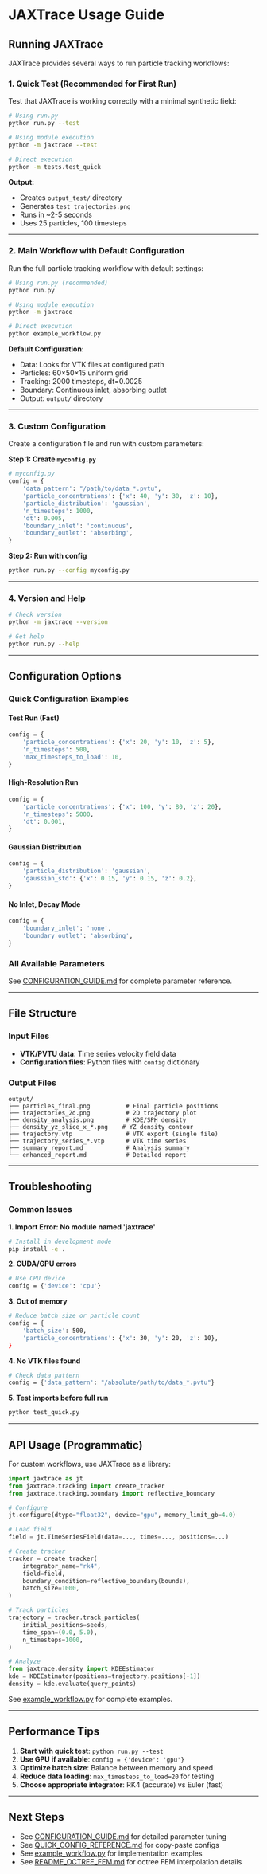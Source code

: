 # JAXTrace Usage Guide

## Running JAXTrace

JAXTrace provides several ways to run particle tracking workflows:

### 1. Quick Test (Recommended for First Run)

Test that JAXTrace is working correctly with a minimal synthetic field:

```bash
# Using run.py
python run.py --test

# Using module execution
python -m jaxtrace --test

# Direct execution
python -m tests.test_quick
```

**Output:**
- Creates `output_test/` directory
- Generates `test_trajectories.png`
- Runs in ~2-5 seconds
- Uses 25 particles, 100 timesteps

---

### 2. Main Workflow with Default Configuration

Run the full particle tracking workflow with default settings:

```bash
# Using run.py (recommended)
python run.py

# Using module execution
python -m jaxtrace

# Direct execution
python example_workflow.py
```

**Default Configuration:**
- Data: Looks for VTK files at configured path
- Particles: 60×50×15 uniform grid
- Tracking: 2000 timesteps, dt=0.0025
- Boundary: Continuous inlet, absorbing outlet
- Output: `output/` directory

---

### 3. Custom Configuration

Create a configuration file and run with custom parameters:

**Step 1: Create `myconfig.py`**
```python
# myconfig.py
config = {
    'data_pattern': "/path/to/data_*.pvtu",
    'particle_concentrations': {'x': 40, 'y': 30, 'z': 10},
    'particle_distribution': 'gaussian',
    'n_timesteps': 1000,
    'dt': 0.005,
    'boundary_inlet': 'continuous',
    'boundary_outlet': 'absorbing',
}
```

**Step 2: Run with config**
```bash
python run.py --config myconfig.py
```

---

### 4. Version and Help

```bash
# Check version
python -m jaxtrace --version

# Get help
python run.py --help
```

---

## Configuration Options

### Quick Configuration Examples

#### Test Run (Fast)
```python
config = {
    'particle_concentrations': {'x': 20, 'y': 10, 'z': 5},
    'n_timesteps': 500,
    'max_timesteps_to_load': 10,
}
```

#### High-Resolution Run
```python
config = {
    'particle_concentrations': {'x': 100, 'y': 80, 'z': 20},
    'n_timesteps': 5000,
    'dt': 0.001,
}
```

#### Gaussian Distribution
```python
config = {
    'particle_distribution': 'gaussian',
    'gaussian_std': {'x': 0.15, 'y': 0.15, 'z': 0.2},
}
```

#### No Inlet, Decay Mode
```python
config = {
    'boundary_inlet': 'none',
    'boundary_outlet': 'absorbing',
}
```

### All Available Parameters

See [CONFIGURATION_GUIDE.md](CONFIGURATION_GUIDE.md) for complete parameter reference.

---

## File Structure

### Input Files
- **VTK/PVTU data**: Time series velocity field data
- **Configuration files**: Python files with `config` dictionary

### Output Files
```
output/
├── particles_final.png          # Final particle positions
├── trajectories_2d.png          # 2D trajectory plot
├── density_analysis.png         # KDE/SPH density
├── density_yz_slice_x_*.png    # YZ density contour
├── trajectory.vtp               # VTK export (single file)
├── trajectory_series_*.vtp      # VTK time series
├── summary_report.md            # Analysis summary
└── enhanced_report.md           # Detailed report
```

---

## Troubleshooting

### Common Issues

**1. Import Error: No module named 'jaxtrace'**
```bash
# Install in development mode
pip install -e .
```

**2. CUDA/GPU errors**
```bash
# Use CPU device
config = {'device': 'cpu'}
```

**3. Out of memory**
```bash
# Reduce batch size or particle count
config = {
    'batch_size': 500,
    'particle_concentrations': {'x': 30, 'y': 20, 'z': 10},
}
```

**4. No VTK files found**
```bash
# Check data pattern
config = {'data_pattern': "/absolute/path/to/data_*.pvtu"}
```

**5. Test imports before full run**
```bash
python test_quick.py
```

---

## API Usage (Programmatic)

For custom workflows, use JAXTrace as a library:

```python
import jaxtrace as jt
from jaxtrace.tracking import create_tracker
from jaxtrace.tracking.boundary import reflective_boundary

# Configure
jt.configure(dtype="float32", device="gpu", memory_limit_gb=4.0)

# Load field
field = jt.TimeSeriesField(data=..., times=..., positions=...)

# Create tracker
tracker = create_tracker(
    integrator_name="rk4",
    field=field,
    boundary_condition=reflective_boundary(bounds),
    batch_size=1000,
)

# Track particles
trajectory = tracker.track_particles(
    initial_positions=seeds,
    time_span=(0.0, 5.0),
    n_timesteps=1000,
)

# Analyze
from jaxtrace.density import KDEEstimator
kde = KDEEstimator(positions=trajectory.positions[-1])
density = kde.evaluate(query_points)
```

See [example_workflow.py](example_workflow.py) for complete examples.

---

## Performance Tips

1. **Start with quick test**: `python run.py --test`
2. **Use GPU if available**: `config = {'device': 'gpu'}`
3. **Optimize batch size**: Balance between memory and speed
4. **Reduce data loading**: `max_timesteps_to_load=20` for testing
5. **Choose appropriate integrator**: RK4 (accurate) vs Euler (fast)

---

## Next Steps

- See [CONFIGURATION_GUIDE.md](CONFIGURATION_GUIDE.md) for detailed parameter tuning
- See [QUICK_CONFIG_REFERENCE.md](QUICK_CONFIG_REFERENCE.md) for copy-paste configs
- See [example_workflow.py](example_workflow.py) for implementation examples
- See [README_OCTREE_FEM.md](README_OCTREE_FEM.md) for octree FEM interpolation details
